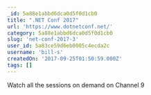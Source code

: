 ```yaml
---
_id: 5a88e1abbd6dca0d5f0d1cb0
title: ".NET Conf 2017"
url: 'https://www.dotnetconf.net/'
category: 5a88e1abbd6dca0d5f0d1cb0
slug: 'net-conf-2017-3'
user_id: 5a83ce59d6eb0005c4ecda2c
username: 'bill-s'
createdOn: '2017-09-25T01:50:59.000Z'
tags: []
---
```


Watch all the sessions on demand on Channel 9
